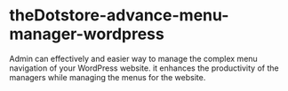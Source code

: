 # theDotstore-advance-menu-manager-wordpress
Admin can effectively and easier way to manage the complex menu navigation of your WordPress website. it enhances the productivity of the managers while managing the menus for the website.
